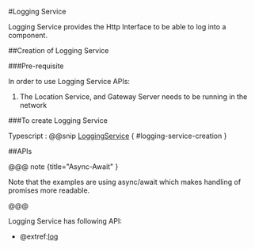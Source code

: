 #Logging Service

Logging Service provides the Http Interface to be able to log into a component.


##Creation of Logging Service

###Pre-requisite

In order to use Logging Service APIs:

1. The Location Service, and Gateway Server needs to be running in the network

###To create Logging Service

Typescript
:   @@snip [LoggingService](../../../../../example/src/documentation/log/LoggingServiceExamples.ts) { #logging-service-creation }

##APIs

@@@ note {title="Async-Await" }

Note that the examples are using async/await which makes handling of promises more readable.

@@@

Logging Service has following API:

- @extref:[log](ts-docs:interfaces/clients.loggingservice.html#log)
